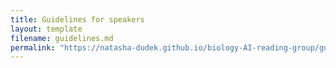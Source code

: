 ```yaml
---
title: Guidelines for speakers
layout: template
filename: guidelines.md
permalink: "https://natasha-dudek.github.io/biology-AI-reading-group/guidelines_for_speakers"
--- 
```

